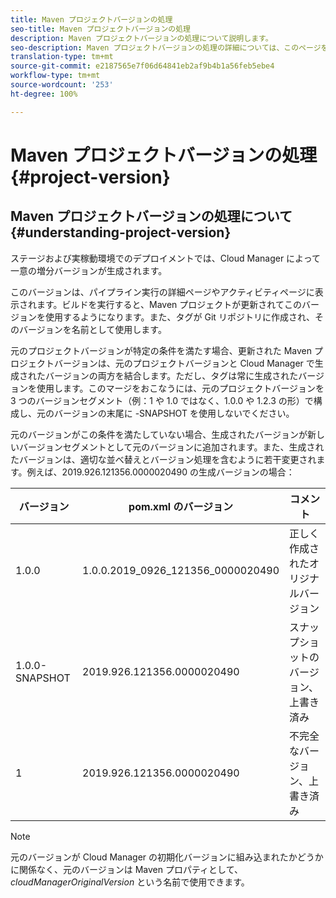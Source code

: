 ```yaml
---
title: Maven プロジェクトバージョンの処理
seo-title: Maven プロジェクトバージョンの処理
description: Maven プロジェクトバージョンの処理について説明します。
seo-description: Maven プロジェクトバージョンの処理の詳細については、このページを参照してください。
translation-type: tm+mt
source-git-commit: e2187565e7f06d64841eb2af9b4b1a56feb5ebe4
workflow-type: tm+mt
source-wordcount: '253'
ht-degree: 100%

---
```



# Maven プロジェクトバージョンの処理 {#project-version}

## Maven プロジェクトバージョンの処理について {#understanding-project-version}

ステージおよび実稼動環境でのデプロイメントでは、Cloud Manager によって一意の増分バージョンが生成されます。

このバージョンは、パイプライン実行の詳細ページやアクティビティページに表示されます。ビルドを実行すると、Maven プロジェクトが更新されてこのバージョンを使用するようになります。また、タグが Git リポジトリに作成され、そのバージョンを名前として使用します。

元のプロジェクトバージョンが特定の条件を満たす場合、更新された Maven プロジェクトバージョンは、元のプロジェクトバージョンと Cloud Manager で生成されたバージョンの両方を結合します。ただし、タグは常に生成されたバージョンを使用します。このマージをおこなうには、元のプロジェクトバージョンを 3 つのバージョンセグメント（例：1 や 1.0 ではなく、1.0.0 や 1.2.3 の形）で構成し、元のバージョンの末尾に -SNAPSHOT を使用しないでください。

元のバージョンがこの条件を満たしていない場合、生成されたバージョンが新しいバージョンセグメントとして元のバージョンに追加されます。また、生成されたバージョンは、適切な並べ替えとバージョン処理を含むように若干変更されます。例えば、2019.926.121356.0000020490 の生成バージョンの場合：

| **バージョン** | **pom.xml のバージョン** | **コメント** |
|---|---|---|
| 1.0.0 | 1.0.0.2019_0926_121356_0000020490 | 正しく作成されたオリジナルバージョン |
| 1.0.0-SNAPSHOT | 2019.926.121356.0000020490 | スナップショットのバージョン、上書き済み |
| 1 | 2019.926.121356.0000020490 | 不完全なバージョン、上書き済み |

>[!NOTE]
>
>元のバージョンが Cloud Manager の初期化バージョンに組み込まれたかどうかに関係なく、元のバージョンは Maven プロパティとして、*cloudManagerOriginalVersion* という名前で使用できます。
